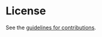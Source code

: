 # License

See the
[guidelines for contributions](https://github.com/core-wg/too-many-reqs/blob/master/CONTRIBUTING.md).
